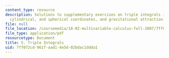 ```yaml
---
content_type: resource
description: Solutions to supplementary exercises on triple integrals in rectangular,
  cylindrical, and spherical coordinates, and gravitational attraction.
file: null
file_location: /coursemedia/18-02-multivariable-calculus-fall-2007/7ff072cd961faad14e5d02bdac1ddda1_tripl_intgrl_sol.pdf
file_type: application/pdf
resourcetype: Document
title: 5. Triple Integrals
uid: 7ff072cd-961f-aad1-4e5d-02bdac1ddda1
---
```

